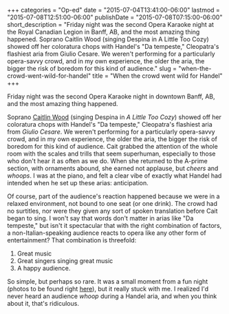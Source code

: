 +++
categories = "Op-ed"
date = "2015-07-04T13:41:00-06:00"
lastmod = "2015-07-08T12:51:00-06:00"
publishDate = "2015-07-08T07:15:00-06:00"
short_description = "Friday night was the second Opera Karaoke night at the Royal Canadian Legion in Banff, AB, and the most amazing thing happened. Soprano Caitlin Wood (singing Despina in A Little Too Cozy) showed off her coloratura chops with Handel&#039;s &quot;Da tempeste,&quot; Cleopatra&#039;s flashiest aria from Giulio Cesare. We weren&#039;t performing for a particularly opera-savvy crowd, and in my own experience, the older the aria, the bigger the risk of boredom for this kind of audience."
slug = "when-the-crowd-went-wild-for-handel"
title = "When the crowd went wild for Handel"
+++

Friday night was the second Opera Karaoke night in downtown Banff, AB, and the most amazing thing happened. 

Soprano [Caitlin Wood](/scene/people/caitlin-wood/) (singing Despina in *A Little Too Cozy*) showed off her coloratura chops with Handel's "Da tempeste," Cleopatra's flashiest aria from *Giulio Cesare*. We weren't performing for a particularly opera-savvy crowd, and in my own experience, the older the aria, the bigger the risk of boredom for this kind of audience. Cait grabbed the attention of the whole room with the scales and trills that seem superhuman, especially to those who don't hear it as often as we do. When she returned to the A-prime section, with ornaments abound, she earned not applause, but *cheers* and *whoops*. I was at the piano, and felt a clear vibe of exactly what Handel had intended when he set up these arias: anticipation. 

Of course, part of the audience's reaction happened because we were in a relaxed environment, not bound to one seat (or one drink). The crowd had no surtitles, nor were they given any sort of spoken translation before Cait began to sing. I won't say that words don't matter in arias like "Da tempeste," but isn't it spectacular that with the right combination of factors, a non-Italian-speaking audience reacts to opera like any other form of entertainment? That combination is threefold:

1. Great music
2. Great singers singing great music
3. A happy audience.

So simple, but perhaps so rare. It was a small moment from a fun night (photos to be found right [here](http://www.schmopera.com/opera-karaoke-night-round-2/)), but it really stuck with me. I realized I'd never heard an audience *whoop* during a Handel aria, and when you think about it, that's ridiculous.
